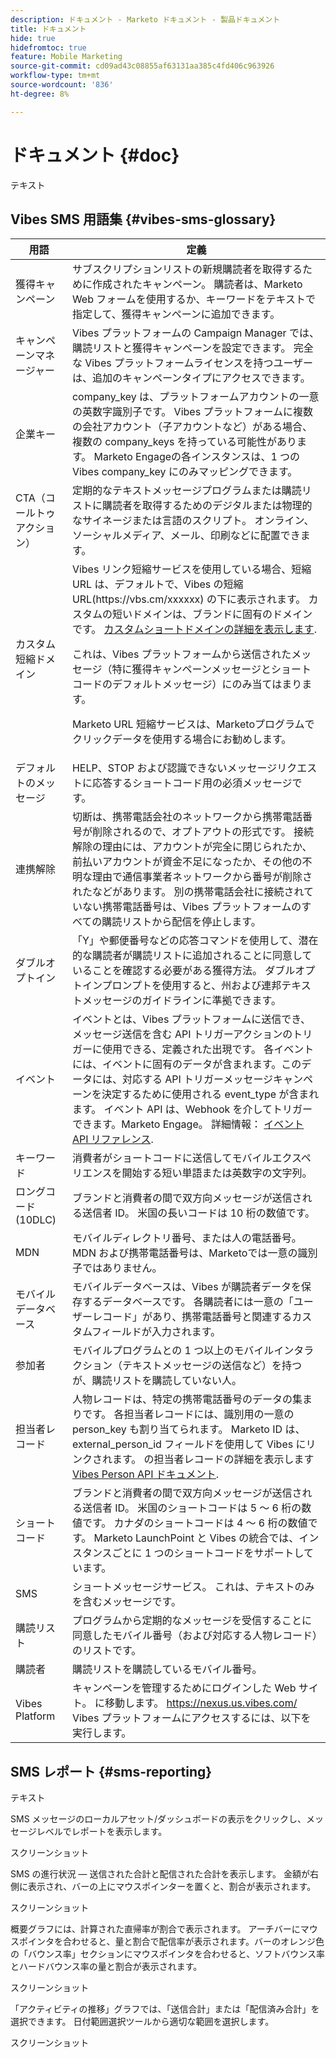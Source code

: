 ```yaml
---
description: ドキュメント - Marketo ドキュメント - 製品ドキュメント
title: ドキュメント
hide: true
hidefromtoc: true
feature: Mobile Marketing
source-git-commit: cd09ad43c08855af63131aa385c4fd406c963926
workflow-type: tm+mt
source-wordcount: '836'
ht-degree: 8%

---
```


# ドキュメント {#doc}

テキスト

## Vibes SMS 用語集 {#vibes-sms-glossary}

<table>
<thead>
  <tr>
    <th>用語</th>
    <th>定義</th>
  </tr>
</thead>
<tbody>
  <tr>
    <td>獲得キャンペーン</td>
    <td>サブスクリプションリストの新規購読者を取得するために作成されたキャンペーン。 購読者は、Marketo Web フォームを使用するか、キーワードをテキストで指定して、獲得キャンペーンに追加できます。</td>
  </tr>
  <tr>
    <td>キャンペーンマネージャー</td>
    <td>Vibes プラットフォームの Campaign Manager では、購読リストと獲得キャンペーンを設定できます。 完全な Vibes プラットフォームライセンスを持つユーザーは、追加のキャンペーンタイプにアクセスできます。</td>
  </tr>
  <tr>
    <td>企業キー</td>
    <td>company_key は、プラットフォームアカウントの一意の英数字識別子です。 Vibes プラットフォームに複数の会社アカウント（子アカウントなど）がある場合、複数の company_keys を持っている可能性があります。 Marketo Engageの各インスタンスは、1 つの Vibes company_key にのみマッピングできます。</td>
  </tr>
  <tr>
    <td>CTA（コールトゥアクション）</td>
    <td>定期的なテキストメッセージプログラムまたは購読リストに購読者を取得するためのデジタルまたは物理的なサイネージまたは言語のスクリプト。 オンライン、ソーシャルメディア、メール、印刷などに配置できます。</td>
  </tr>
  <tr>
    <td>カスタム短縮ドメイン</td>
    <td>Vibes リンク短縮サービスを使用している場合、短縮 URL は、デフォルトで、Vibes の短縮 URL(https://vbs.cm/xxxxxx) の下に表示されます。 カスタムの短いドメインは、ブランドに固有のドメインです。 <a href="https://developer-platform.vibes.com/docs/creating-a-custom-short-domain">カスタムショートドメインの詳細を表示します</a>.<p>
    これは、Vibes プラットフォームから送信されたメッセージ（特に獲得キャンペーンメッセージとショートコードのデフォルトメッセージ）にのみ当てはまります。<p>
    Marketo URL 短縮サービスは、Marketoプログラムでクリックデータを使用する場合にお勧めします。</td>
  </tr>
  <tr>
    <td>デフォルトのメッセージ</td>
    <td>HELP、STOP および認識できないメッセージリクエストに応答するショートコード用の必須メッセージです。</td>
  </tr>
  <tr>
    <td>連携解除</td>
    <td>切断は、携帯電話会社のネットワークから携帯電話番号が削除されるので、オプトアウトの形式です。 接続解除の理由には、アカウントが完全に閉じられたか、前払いアカウントが資金不足になったか、その他の不明な理由で通信事業者ネットワークから番号が削除されたなどがあります。 別の携帯電話会社に接続されていない携帯電話番号は、Vibes プラットフォームのすべての購読リストから配信を停止します。</td>
  </tr>
  <tr>
    <td>ダブルオプトイン</td>
    <td>「Y」や郵便番号などの応答コマンドを使用して、潜在的な購読者が購読リストに追加されることに同意していることを確認する必要がある獲得方法。 ダブルオプトインプロンプトを使用すると、州および連邦テキストメッセージのガイドラインに準拠できます。</td>
  </tr>
  <tr>
    <td>イベント</td>
    <td>イベントとは、Vibes プラットフォームに送信でき、メッセージ送信を含む API トリガーアクションのトリガーに使用できる、定義された出現です。 各イベントには、イベントに固有のデータが含まれます。このデータには、対応する API トリガーメッセージキャンペーンを決定するために使用される event_type が含まれます。 イベント API は、Webhook を介してトリガーできます。Marketo Engage。 詳細情報： <a href="https://developer-platform.vibes.com/reference/event-api">イベント API リファレンス</a>.</td>
  </tr>
  <tr>
    <td>キーワード</td>
    <td>消費者がショートコードに送信してモバイルエクスペリエンスを開始する短い単語または英数字の文字列。</td>
  </tr>
  <tr>
    <td>ロングコード (10DLC)</td>
    <td>ブランドと消費者の間で双方向メッセージが送信される送信者 ID。 米国の長いコードは 10 桁の数値です。</td>
  </tr>
  <tr>
    <td>MDN</td>
    <td>モバイルディレクトリ番号、または人の電話番号。 MDN および携帯電話番号は、Marketoでは一意の識別子ではありません。</td>
  </tr>
  <tr>
    <td>モバイルデータベース</td>
    <td>モバイルデータベースは、Vibes が購読者データを保存するデータベースです。 各購読者には一意の「ユーザーレコード」があり、携帯電話番号と関連するカスタムフィールドが入力されます。</td>
  </tr>
  <tr>
    <td>参加者</td>
    <td>モバイルプログラムとの 1 つ以上のモバイルインタラクション（テキストメッセージの送信など）を持つが、購読リストを購読していない人。</td>
  </tr>
  <tr>
    <td>担当者レコード</td>
    <td>人物レコードは、特定の携帯電話番号のデータの集まりです。 各担当者レコードには、識別用の一意の person_key も割り当てられます。 Marketo ID は、 external_person_id フィールドを使用して Vibes にリンクされます。 の担当者レコードの詳細を表示します <a href="https://developer-platform.vibes.com/reference/person-api">Vibes Person API ドキュメント</a>.</td>
  </tr>
  <tr>
    <td>ショートコード</td>
    <td>ブランドと消費者の間で双方向メッセージが送信される送信者 ID。 米国のショートコードは 5 ～ 6 桁の数値です。 カナダのショートコードは 4 ～ 6 桁の数値です。 Marketo LaunchPoint と Vibes の統合では、インスタンスごとに 1 つのショートコードをサポートしています。</td>
  </tr>
  <tr>
    <td>SMS</td>
    <td>ショートメッセージサービス。 これは、テキストのみを含むメッセージです。</td>
  </tr>
  <tr>
    <td>購読リスト</td>
    <td>プログラムから定期的なメッセージを受信することに同意したモバイル番号（および対応する人物レコード）のリストです。</td>
  </tr>
  <tr>
    <td>購読者</td>
    <td>購読リストを購読しているモバイル番号。</td>
  </tr>
  <tr>
    <td>Vibes Platform</td>
    <td>キャンペーンを管理するためにログインした Web サイト。 に移動します。 <a href="https://nexus.us.vibes.com/">https://nexus.us.vibes.com/</a> Vibes プラットフォームにアクセスするには、以下を実行します。</td>
  </tr>
</tbody>
</table>

## SMS レポート {#sms-reporting}

テキスト

SMS メッセージのローカルアセット/ダッシュボードの表示をクリックし、メッセージレベルでレポートを表示します。

スクリーンショット

SMS の進行状況 — 送信された合計と配信された合計を表示します。 金額が右側に表示され、バーの上にマウスポインターを置くと、割合が表示されます。

スクリーンショット

概要グラフには、計算された直帰率が割合で表示されます。 アーチバーにマウスポインタを合わせると、量と割合で配信率が表示されます。バーのオレンジ色の「バウンス率」セクションにマウスポインタを合わせると、ソフトバウンス率とハードバウンス率の量と割合が表示されます。

スクリーンショット

「アクティビティの推移」グラフでは、「送信合計」または「配信済み合計」を選択できます。 日付範囲選択ツールから適切な範囲を選択します。

スクリーンショット
